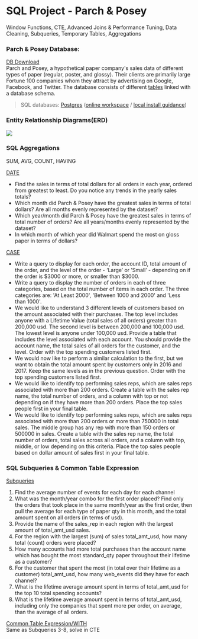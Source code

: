 # SQL Project - Parch & Posey
Window Functions, CTE, Advanced Joins &amp; Performance Tuning, Data Cleaning, Subqueries, Temporary Tables, Aggregations

### Parch & Posey Database: 
[DB Download](https://video.udacity-data.com/topher/2020/May/5eb5533b_parch-and-posey/parch-and-posey.sql)\
Parch and Posey, a hypothetical paper company's sales data of different types of paper (regular, poster, and glossy). Their clients are primarily large Fortune 100 companies whom they attract by advertising on Google, Facebook, and Twitter. The database consists of different [tables](https://github.com/AlexaWu/SQL-Project---Parch-Posey/tree/main/database%20in%20excel) linked with a database schema.

>SQL databases: [Postgres](https://www.postgresql.org/) ([online workspace](https://classroom.udacity.com/courses/ud198/lessons/614cf95a-13bf-406c-b092-e757178e633b/concepts/5a16ac08-fec2-475e-98d2-510611301aaf) / [local install guidance](https://medium.com/@gauravinthevalley/run-the-parch-posey-db-locally-in-postgres-8a0c2fde0c2e))

### Entity Relationship Diagrams(ERD)
![](https://video.udacity-data.com/topher/2017/November/5a0e2796_screen-shot-2017-11-16-at-3.54.06-pm/screen-shot-2017-11-16-at-3.54.06-pm.png)

### SQL Aggregations
SUM, AVG, COUNT, HAVING

[DATE](https://github.com/AlexaWu/SQL-Project---Parch-Posey/blob/main/Date.md)
- Find the sales in terms of total dollars for all orders in each year, ordered from greatest to least. Do you notice any trends in the yearly sales totals?
- Which month did Parch & Posey have the greatest sales in terms of total dollars? Are all months evenly represented by the dataset?
- Which year/month did Parch & Posey have the greatest sales in terms of total number of orders? Are all years/months evenly represented by the dataset?
- In which month of which year did Walmart spend the most on gloss paper in terms of dollars?

[CASE](https://github.com/AlexaWu/SQL-Project---Parch-Posey/blob/main/Case.md)
- Write a query to display for each order, the account ID, total amount of the order, and the level of the order - ‘Large’ or ’Small’ - depending on if the order is $3000 or more, or smaller than $3000.
- Write a query to display the number of orders in each of three categories, based on the total number of items in each order. The three categories are: 'At Least 2000', 'Between 1000 and 2000' and 'Less than 1000'.
- We would like to understand 3 different levels of customers based on the amount associated with their purchases. The top level includes anyone with a Lifetime Value (total sales of all orders) greater than 200,000 usd. The second level is between 200,000 and 100,000 usd. The lowest level is anyone under 100,000 usd. Provide a table that includes the level associated with each account. You should provide the account name, the total sales of all orders for the customer, and the level. Order with the top spending customers listed first.
- We would now like to perform a similar calculation to the first, but we want to obtain the total amount spent by customers only in 2016 and 2017. Keep the same levels as in the previous question. Order with the top spending customers listed first.
- We would like to identify top performing sales reps, which are sales reps associated with more than 200 orders. Create a table with the sales rep name, the total number of orders, and a column with top or not depending on if they have more than 200 orders. Place the top sales people first in your final table.
- We would like to identify top performing sales reps, which are sales reps associated with more than 200 orders or more than 750000 in total sales. The middle group has any rep with more than 150 orders or 500000 in sales. Create a table with the sales rep name, the total number of orders, total sales across all orders, and a column with top, middle, or low depending on this criteria. Place the top sales people based on dollar amount of sales first in your final table.

### SQL Subqueries & Common Table Expression
[Subqueries](https://github.com/AlexaWu/SQL-Project---Parch-Posey/blob/main/Subqueries%20%26%20Temporary%20Tables.md)
1. Find the average number of events for each day for each channel
2. What was the month/year combo for the first order placed? Find only the orders that took place in the same month/year as the first order, then pull the average for each type of paper qty in this month, and the total amount spent on all orders (in terms of usd).
3. Provide the name of the sales_rep in each region with the largest amount of total_amt_usd sales.
4. For the region with the largest (sum) of sales total_amt_usd, how many total (count) orders were placed?
5. How many accounts had more total purchases than the account name which has bought the most standard_qty paper throughout their lifetime as a customer?
6. For the customer that spent the most (in total over their lifetime as a customer) total_amt_usd, how many web_events did they have for each channel?
7. What is the lifetime average amount spent in terms of total_amt_usd for the top 10 total spending accounts?
8. What is the lifetime average amount spent in terms of total_amt_usd, including only the companies that spent more per order, on average, than the average of all orders.

[Common Table Expression/WITH](https://github.com/AlexaWu/SQL-Project---Parch-Posey/blob/main/Common%20Table%20Expression.md)\
Same as Subqueries 3-8, solve in CTE


